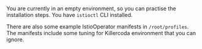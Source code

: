 <br>

You are currently in an empty environment, so you can practise the installation steps.
You have `istioctl` CLI installed.

There are also some example IstioOperator manifests in `/root/profiles`.
The manifests include some tuning for Killercoda environment that you can ignore.
